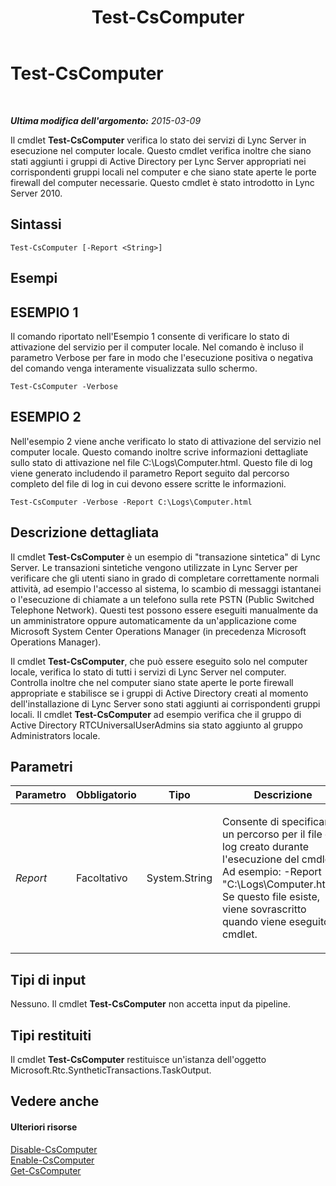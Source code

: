 ﻿---
title: Test-CsComputer
TOCTitle: Test-CsComputer
ms:assetid: 0b33d951-510d-445c-9b01-c6431fda6d47
ms:mtpsurl: https://technet.microsoft.com/it-it/library/Gg398162(v=OCS.15)
ms:contentKeyID: 49299641
ms.date: 08/24/2015
mtps_version: v=OCS.15
ms.translationtype: HT
---

# Test-CsComputer

 

_**Ultima modifica dell'argomento:** 2015-03-09_

Il cmdlet **Test-CsComputer** verifica lo stato dei servizi di Lync Server in esecuzione nel computer locale. Questo cmdlet verifica inoltre che siano stati aggiunti i gruppi di Active Directory per Lync Server appropriati nei corrispondenti gruppi locali nel computer e che siano state aperte le porte firewall del computer necessarie. Questo cmdlet è stato introdotto in Lync Server 2010.

## Sintassi

    Test-CsComputer [-Report <String>]

## Esempi

## ESEMPIO 1

Il comando riportato nell'Esempio 1 consente di verificare lo stato di attivazione del servizio per il computer locale. Nel comando è incluso il parametro Verbose per fare in modo che l'esecuzione positiva o negativa del comando venga interamente visualizzata sullo schermo.

    Test-CsComputer -Verbose

## ESEMPIO 2

Nell'esempio 2 viene anche verificato lo stato di attivazione del servizio nel computer locale. Questo comando inoltre scrive informazioni dettagliate sullo stato di attivazione nel file C:\\Logs\\Computer.html. Questo file di log viene generato includendo il parametro Report seguito dal percorso completo del file di log in cui devono essere scritte le informazioni.

    Test-CsComputer -Verbose -Report C:\Logs\Computer.html

## Descrizione dettagliata

Il cmdlet **Test-CsComputer** è un esempio di "transazione sintetica" di Lync Server. Le transazioni sintetiche vengono utilizzate in Lync Server per verificare che gli utenti siano in grado di completare correttamente normali attività, ad esempio l'accesso al sistema, lo scambio di messaggi istantanei o l'esecuzione di chiamate a un telefono sulla rete PSTN (Public Switched Telephone Network). Questi test possono essere eseguiti manualmente da un amministratore oppure automaticamente da un'applicazione come Microsoft System Center Operations Manager (in precedenza Microsoft Operations Manager).

Il cmdlet **Test-CsComputer**, che può essere eseguito solo nel computer locale, verifica lo stato di tutti i servizi di Lync Server nel computer. Controlla inoltre che nel computer siano state aperte le porte firewall appropriate e stabilisce se i gruppi di Active Directory creati al momento dell'installazione di Lync Server sono stati aggiunti ai corrispondenti gruppi locali. Il cmdlet **Test-CsComputer** ad esempio verifica che il gruppo di Active Directory RTCUniversalUserAdmins sia stato aggiunto al gruppo Administrators locale.

## Parametri


<table>
<colgroup>
<col style="width: 25%" />
<col style="width: 25%" />
<col style="width: 25%" />
<col style="width: 25%" />
</colgroup>
<thead>
<tr class="header">
<th>Parametro</th>
<th>Obbligatorio</th>
<th>Tipo</th>
<th>Descrizione</th>
</tr>
</thead>
<tbody>
<tr class="odd">
<td><p><em>Report</em></p></td>
<td><p>Facoltativo</p></td>
<td><p>System.String</p></td>
<td><p>Consente di specificare un percorso per il file di log creato durante l'esecuzione del cmdlet. Ad esempio: -Report &quot;C:\Logs\Computer.html&quot;. Se questo file esiste, viene sovrascritto quando viene eseguito il cmdlet.</p></td>
</tr>
</tbody>
</table>


## Tipi di input

Nessuno. Il cmdlet **Test-CsComputer** non accetta input da pipeline.

## Tipi restituiti

Il cmdlet **Test-CsComputer** restituisce un'istanza dell'oggetto Microsoft.Rtc.SyntheticTransactions.TaskOutput.

## Vedere anche

#### Ulteriori risorse

[Disable-CsComputer](disable-cscomputer.md)  
[Enable-CsComputer](enable-cscomputer.md)  
[Get-CsComputer](get-cscomputer.md)

